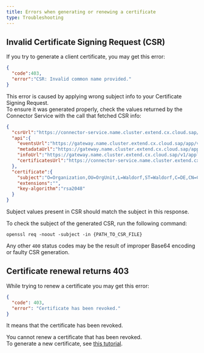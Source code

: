 ```yaml
---
title: Errors when generating or renewing a certificate
type: Troubleshooting
---
```


## Invalid Certificate Signing Request (CSR)

If you try to generate a client certificate, you may get this error:
```json
{
  "code":403,
  "error":"CSR: Invalid common name provided."
}
```

This error is caused by applying wrong subject info to your Certificate Signing Request.  
To ensure it was generated properly, check the values returned by the Connector Service with the call that fetched CSR info:
```json
{
  "csrUrl":"https://connector-service.name.cluster.extend.cx.cloud.sap/v1/applications/certificates?token=5o7ucwjz9vcpFlBsHJcwnnuL-rU8af1MsfQ6OlWTgauw7aB-xtSkXUn_ts0RtMMKhvlZVPridqmAPbf2mKC8YA==",
  "api":{
    "eventsUrl":"https://gateway.name.cluster.extend.cx.cloud.sap/app/v1/events",
    "metadataUrl":"https://gateway.name.cluster.extend.cx.cloud.sap/app/v1/metadata/services",
    "infoUrl":"https://gateway.name.cluster.extend.cx.cloud.sap/v1/applications/management/info",
    "certificatesUrl":"https://connector-service.name.cluster.extend.cx.cloud.sap/v1/applications/certificates"
  },
  "certificate":{
    "subject":"O=Organization,OU=OrgUnit,L=Waldorf,ST=Waldorf,C=DE,CN=CNAME",
    "extensions":"",
    "key-algorithm":"rsa2048"
  }
}
```

Subject values present in CSR should match the subject in this response.

To check the subject of the generated CSR, run the following command:
```
openssl req -noout -subject -in {PATH_TO_CSR_FILE}
```

Any other `400` status codes may be the result of improper Base64 encoding or faulty CSR generation.


## Certificate renewal returns 403

While trying to renew a certificate you may get this error:
```json
{
  "code": 403,
  "error": "Certificate has been revoked."
}
```
It means that the certificate has been revoked. 

You cannot renew a certificate that has been revoked.  
To generate a new certificate, see [this tutorial](#tutorials-get-the-client-certificate).